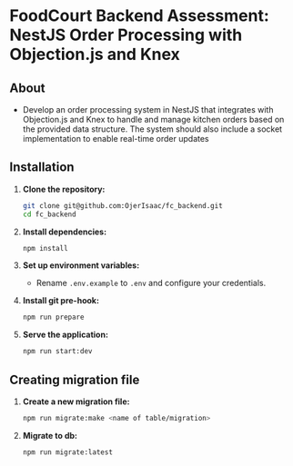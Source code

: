 # FoodCourt Backend Assessment: NestJS Order Processing with Objection.js and Knex

## About
- Develop an order processing system in NestJS that integrates with Objection.js and Knex to handle and manage kitchen orders based on the provided data structure. The system should also include a socket implementation to enable real-time order updates

## Installation

1. **Clone the repository:**

   ```bash
   git clone git@github.com:OjerIsaac/fc_backend.git
   cd fc_backend
   ```

2. **Install dependencies:**

   ```bash
   npm install
   ```

3. **Set up environment variables:**

   - Rename `.env.example` to `.env` and configure your credentials.

4. **Install git pre-hook:**

   ```bash
   npm run prepare
   ```

5. **Serve the application:**

   ```bash
   npm run start:dev
   ```


## Creating migration file

1. **Create a new migration file:**

   ```bash
   npm run migrate:make <name of table/migration>
   ```

2. **Migrate to db:**

   ```bash
   npm run migrate:latest
   ```